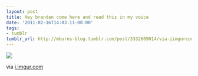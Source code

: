 ```yaml
---
layout: post
title: Hey brandan come here and read this in my voice
date: '2011-02-16T14:03:11-08:00'
tags:
- tumblr
tumblr_url: http://mburns-blog.tumblr.com/post/3332609014/via-iimgurcom
---
```

<img src="http://68.media.tumblr.com/tumblr_lgqd9b9AzH1qzt3z9o1_1280.jpg"/>

via <a href="http://i.imgur.com/QDXyS.jpg">i.imgur.com</a>

